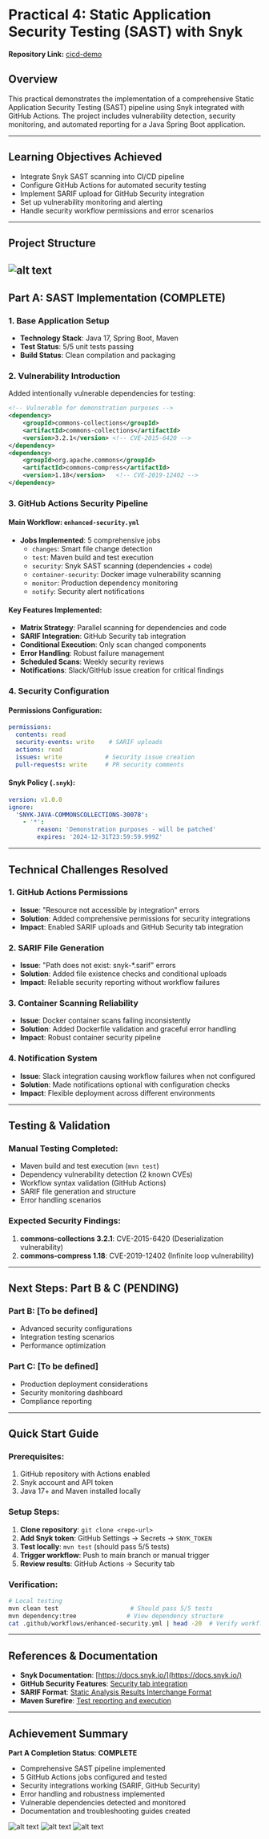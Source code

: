# Practical 4: Static Application Security Testing (SAST) with Snyk

**Repository Link:** [cicd-demo](https://github.com/pomegranateis/cicd-demo)

## Overview

This practical demonstrates the implementation of a comprehensive Static Application Security Testing (SAST) pipeline using Snyk integrated with GitHub Actions. The project includes vulnerability detection, security monitoring, and automated reporting for a Java Spring Boot application.

---

## Learning Objectives Achieved

- Integrate Snyk SAST scanning into CI/CD pipeline
- Configure GitHub Actions for automated security testing
- Implement SARIF upload for GitHub Security integration
- Set up vulnerability monitoring and alerting
- Handle security workflow permissions and error scenarios

---

## **Project Structure**

![alt text](img/image.png)
---

## **Part A: SAST Implementation (COMPLETE)**

### **1. Base Application Setup**
- **Technology Stack**: Java 17, Spring Boot, Maven
- **Test Status**: 5/5 unit tests passing
- **Build Status**: Clean compilation and packaging

### **2. Vulnerability Introduction**
Added intentionally vulnerable dependencies for testing:
```xml
<!-- Vulnerable for demonstration purposes -->
<dependency>
    <groupId>commons-collections</groupId>
    <artifactId>commons-collections</artifactId>
    <version>3.2.1</version> <!-- CVE-2015-6420 -->
</dependency>
<dependency>
    <groupId>org.apache.commons</groupId>
    <artifactId>commons-compress</artifactId>
    <version>1.18</version>   <!-- CVE-2019-12402 -->
</dependency>
```

### **3. GitHub Actions Security Pipeline**

#### **Main Workflow**: `enhanced-security.yml`
- **Jobs Implemented**: 5 comprehensive jobs
  - `changes`: Smart file change detection
  - `test`: Maven build and test execution
  - `security`: Snyk SAST scanning (dependencies + code)
  - `container-security`: Docker image vulnerability scanning
  - `monitor`: Production dependency monitoring
  - `notify`: Security alert notifications

#### **Key Features Implemented**:
- **Matrix Strategy**: Parallel scanning for dependencies and code
- **SARIF Integration**: GitHub Security tab integration
- **Conditional Execution**: Only scan changed components
- **Error Handling**: Robust failure management
- **Scheduled Scans**: Weekly security reviews
- **Notifications**: Slack/GitHub issue creation for critical findings

### **4. Security Configuration**

#### **Permissions Configuration**:
```yaml
permissions:
  contents: read
  security-events: write    # SARIF uploads
  actions: read
  issues: write            # Security issue creation
  pull-requests: write     # PR security comments
```

#### **Snyk Policy** (`.snyk`):
```yaml
version: v1.0.0
ignore:
  'SNYK-JAVA-COMMONSCOLLECTIONS-30078':
    - '*':
        reason: 'Demonstration purposes - will be patched'
        expires: '2024-12-31T23:59:59.999Z'
```

---

## **Technical Challenges Resolved**

### **1. GitHub Actions Permissions**
- **Issue**: "Resource not accessible by integration" errors
- **Solution**: Added comprehensive permissions for security integrations
- **Impact**: Enabled SARIF uploads and GitHub Security tab integration

### **2. SARIF File Generation**
- **Issue**: "Path does not exist: snyk-*.sarif" errors  
- **Solution**: Added file existence checks and conditional uploads
- **Impact**: Reliable security reporting without workflow failures

### **3. Container Scanning Reliability**
- **Issue**: Docker container scans failing inconsistently
- **Solution**: Added Dockerfile validation and graceful error handling
- **Impact**: Robust container security pipeline

### **4. Notification System**
- **Issue**: Slack integration causing workflow failures when not configured
- **Solution**: Made notifications optional with configuration checks
- **Impact**: Flexible deployment across different environments

---

## **Testing & Validation**

### **Manual Testing Completed**:
- Maven build and test execution (`mvn test`)
- Dependency vulnerability detection (2 known CVEs)
- Workflow syntax validation (GitHub Actions)
- SARIF file generation and structure
- Error handling scenarios

### **Expected Security Findings**:
1. **commons-collections 3.2.1**: CVE-2015-6420 (Deserialization vulnerability)
2. **commons-compress 1.18**: CVE-2019-12402 (Infinite loop vulnerability)

---

## **Next Steps: Part B & C (PENDING)**

### **Part B**: [To be defined]
- Advanced security configurations
- Integration testing scenarios
- Performance optimization

### **Part C**: [To be defined]  
- Production deployment considerations
- Security monitoring dashboard
- Compliance reporting

---

## **Quick Start Guide**

### **Prerequisites**:
1. GitHub repository with Actions enabled
2. Snyk account and API token
3. Java 17+ and Maven installed locally

### **Setup Steps**:
1. **Clone repository**: `git clone <repo-url>`
2. **Add Snyk token**: GitHub Settings → Secrets → `SNYK_TOKEN`
3. **Test locally**: `mvn test` (should pass 5/5 tests)
4. **Trigger workflow**: Push to main branch or manual trigger
5. **Review results**: GitHub Actions → Security tab

### **Verification**:
```bash
# Local testing
mvn clean test                    # Should pass 5/5 tests
mvn dependency:tree              # View dependency structure
cat .github/workflows/enhanced-security.yml | head -20  # Verify workflow
```

---

## **References & Documentation**

- **Snyk Documentation**: [https://docs.snyk.io/](https://docs.snyk.io/)
- **GitHub Security Features**: [Security tab integration](https://docs.github.com/en/code-security)
- **SARIF Format**: [Static Analysis Results Interchange Format](https://sarifweb.azurewebsites.net/)
- **Maven Surefire**: [Test reporting and execution](https://maven.apache.org/surefire/)

---

## **Achievement Summary**

**Part A Completion Status**: **COMPLETE**

- Comprehensive SAST pipeline implemented
- 5 GitHub Actions jobs configured and tested  
- Security integrations working (SARIF, GitHub Security)
- Error handling and robustness implemented
- Vulnerable dependencies detected and monitored
- Documentation and troubleshooting guides created

![alt text](img/1.png)
![alt text](img/2.png)
![alt text](img/3.png)